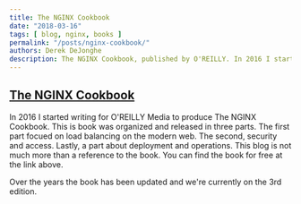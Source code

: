 ```yaml
---
title: The NGINX Cookbook
date: "2018-03-16"
tags: [ blog, nginx, books ]
permalink: "/posts/nginx-cookbook/"
authors: Derek DeJonghe
description: The NGINX Cookbook, published by O'REILLY. In 2016 I started writing for O'REILLY Media to produce The NGINX Cookbook. This is book was organized and released in three parts. The first part focued on load balancing on the modern web. The second, security and access. Lastly, a part about deployment and operations. This blog is not much more than a reference to the book. You can find the book for free at the link above. 
---
```



[The NGINX Cookbook](https://www.nginx.com/resources/library/complete-nginx-cookbook/)
---
In 2016 I started writing for O'REILLY Media to produce The NGINX Cookbook. This is book was organized and released in three parts. The first part focued on load balancing on the modern web. The second, security and access. Lastly, a part about deployment and operations. This blog is not much more than a reference to the book. You can find the book for free at the link above. 

Over the years the book has been updated and we're currently on the 3rd edition.